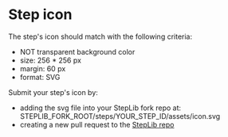 # Step icon

The step's icon should match with the following criteria:

- NOT transparent background color
- size: 256 * 256 px
- margin: 60 px
- format: SVG

Submit your step's icon by:

- adding the svg file into your StepLib fork repo at: STEPLIB_FORK_ROOT/steps/YOUR_STEP_ID/assets/icon.svg
- creating a new pull request to the [StepLib repo](https://github.com/bitrise-io/bitrise-steplib)
